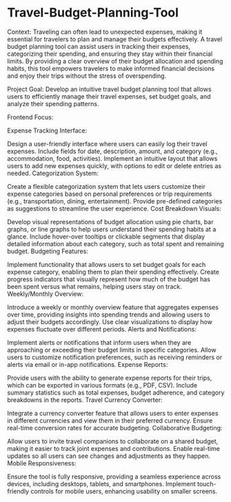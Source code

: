 # Travel-Budget-Planning-Tool

Context:
Traveling can often lead to unexpected expenses, making it essential for travelers to plan and manage their budgets effectively. A travel budget planning tool can assist users in tracking their expenses, categorizing their spending, and ensuring they stay within their financial limits. By providing a clear overview of their budget allocation and spending habits, this tool empowers travelers to make informed financial decisions and enjoy their trips without the stress of overspending.

Project Goal:
Develop an intuitive travel budget planning tool that allows users to efficiently manage their travel expenses, set budget goals, and analyze their spending patterns.

Frontend Focus:

Expense Tracking Interface:

Design a user-friendly interface where users can easily log their travel expenses. Include fields for date, description, amount, and category (e.g., accommodation, food, activities).
Implement an intuitive layout that allows users to add new expenses quickly, with options to edit or delete entries as needed.
Categorization System:

Create a flexible categorization system that lets users customize their expense categories based on personal preferences or trip requirements (e.g., transportation, dining, entertainment).
Provide pre-defined categories as suggestions to streamline the user experience.
Cost Breakdown Visuals:

Develop visual representations of budget allocation using pie charts, bar graphs, or line graphs to help users understand their spending habits at a glance.
Include hover-over tooltips or clickable segments that display detailed information about each category, such as total spent and remaining budget.
Budgeting Features:

Implement functionality that allows users to set budget goals for each expense category, enabling them to plan their spending effectively.
Create progress indicators that visually represent how much of the budget has been spent versus what remains, helping users stay on track.
Weekly/Monthly Overview:

Introduce a weekly or monthly overview feature that aggregates expenses over time, providing insights into spending trends and allowing users to adjust their budgets accordingly.
Use clear visualizations to display how expenses fluctuate over different periods.
Alerts and Notifications:

Implement alerts or notifications that inform users when they are approaching or exceeding their budget limits in specific categories.
Allow users to customize notification preferences, such as receiving reminders or alerts via email or in-app notifications.
Expense Reports:

Provide users with the ability to generate expense reports for their trips, which can be exported in various formats (e.g., PDF, CSV).
Include summary statistics such as total expenses, budget adherence, and category breakdowns in the reports.
Travel Currency Converter:

Integrate a currency converter feature that allows users to enter expenses in different currencies and view them in their preferred currency.
Ensure real-time conversion rates for accurate budgeting.
Collaborative Budgeting:

Allow users to invite travel companions to collaborate on a shared budget, making it easier to track joint expenses and contributions.
Enable real-time updates so all users can see changes and adjustments as they happen.
Mobile Responsiveness:

Ensure the tool is fully responsive, providing a seamless experience across devices, including desktops, tablets, and smartphones.
Implement touch-friendly controls for mobile users, enhancing usability on smaller screens.
